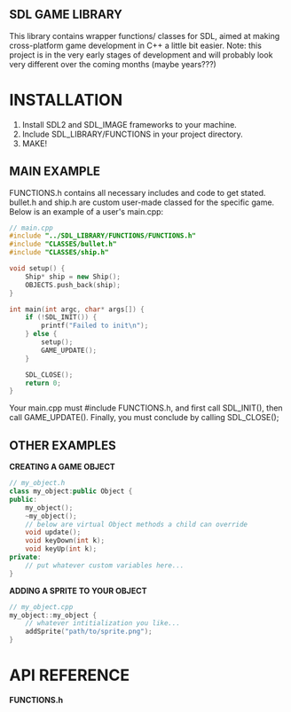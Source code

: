 ## SDL GAME LIBRARY

This library contains wrapper functions/ classes for SDL, aimed at making cross-platform game development in C++ a little bit easier. Note: this project is in the very early stages of development and will probably look very different over the coming months (maybe years???)

# INSTALLATION

1. Install SDL2 and SDL_IMAGE frameworks to your machine. 
2. Include SDL_LIBRARY/FUNCTIONS in your project directory.
3. MAKE!

## MAIN EXAMPLE

FUNCTIONS.h contains all necessary includes and code to get stated. bullet.h and ship.h are custom user-made classed for the specific game. Below is an example of a user's main.cpp:

```c++
// main.cpp
#include "../SDL_LIBRARY/FUNCTIONS/FUNCTIONS.h"
#include "CLASSES/bullet.h"
#include "CLASSES/ship.h"

void setup() {
	Ship* ship = new Ship();
	OBJECTS.push_back(ship);
}

int main(int argc, char* args[]) {
	if (!SDL_INIT()) {
		printf("Failed to init\n");
	} else {
		setup();
		GAME_UPDATE();
	}

	SDL_CLOSE();
	return 0;
}
```

Your main.cpp must #include FUNCTIONS.h, and first call SDL_INIT(), then call GAME_UPDATE(). Finally, you must conclude by calling SDL_CLOSE();

## OTHER EXAMPLES

**CREATING A GAME OBJECT**

```c++
// my_object.h
class my_object:public Object {
public:
	my_object();
	~my_object();
	// below are virtual Object methods a child can override
	void update();
	void keyDown(int k);
	void keyUp(int k);
private:
	// put whatever custom variables here...
}
```

**ADDING A SPRITE TO YOUR OBJECT**
```c++
// my_object.cpp
my_object::my_object {
	// whatever intitialization you like...
	addSprite("path/to/sprite.png");
}
```



# API REFERENCE



**FUNCTIONS.h**
